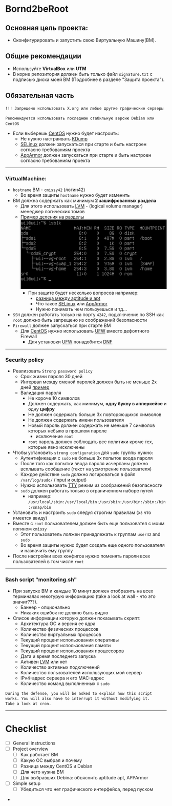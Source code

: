 # Bornd2beRoot

## Основная цель проекта:

* Сконфигурировать и запустить свою Виртуальную Машину(ВМ).

## Общие рекомендации

* Используйте **VirtualBox** или **UTM**
* В корне репозитория должен быть только файл `signature.txt` с подписью диска моей ВМ (Подробнее в разделе "Защита
  проекта").

## Обязательная часть

`!!! Запрещено использовать X.org или любые другие графические серверы`

`
Рекомендуется использовать последнюю стабильную версию Debian или CentOS
`

* Если выберешь [CentOS](https://ru.wikipedia.org/wiki/CentOS) нужно будет настроить:
    * Не нужно настраивать [KDump](https://habr.com/ru/company/selectel/blog/226487/)
    * [SELinux](https://ru.wikipedia.org/wiki/SELinux) должен запускаться при старте и быть настроен согласно
      требованиям проекта
    * [AppArmor](https://ru.wikipedia.org/wiki/AppArmor) должен запускаться при старте и быть настроен согласно
      требованиям проекта

---

### VirtualMachine:

* `hostname` ВМ - `cmissy42` (логин42)
    * Во время защиты `hostname` нужно будет изменить
* ВМ должна содержать как минимум **2 зашифрованных раздела**
    * Для этого использовать [LVM](https://ru.wikipedia.org/wiki/LVM) - (logical volume manager) менеджер логических
      томов
    * Пример деления на разделы ![partitioning example](partitioning_example.png)
        * При защите будет несколько вопросов например:
            * [разница между aptitude и apt](https://qastack.ru/server/21105/whats-the-difference-between-apt-get-and-aptitude#:~:text=apt%2Dget%20%D0%B1%D1%83%D0%B4%D0%B5%D1%82%20%D1%85%D1%80%D0%B0%D0%BD%D0%B8%D1%82%D1%8C%20%D0%B8%D1%85,%D0%B2%D1%8B%20%D1%83%D0%B4%D0%B0%D0%BB%D0%B8%D1%82%D0%B5%20%C2%AB%D0%BE%D1%81%D0%BD%D0%BE%D0%B2%D0%BD%D0%BE%D0%B9%C2%BB%20%D0%BF%D0%B0%D0%BA%D0%B5%D1%82.&text=aptitude%20%D0%B8%D0%BB%D0%B8%20apt%20%D1%84%D0%B0%D0%BA%D1%82%D0%B8%D1%87%D0%B5%D1%81%D0%BA%D0%B8%20%D0%BD%D0%B5,%D0%BF%D0%B0%D0%BA%D0%B5%D1%82%20%D1%83%D1%81%D1%82%D0%B0%D0%BD%D0%BE%D0%B2%D0%BB%D0%B5%D0%BD%20%D0%B2%D1%80%D1%83%D1%87%D0%BD%D1%83%D1%8E%20%D0%B8%D0%BB%D0%B8%20%D0%B0%D0%B2%D1%82%D0%BE%D0%BC%D0%B0%D1%82%D0%B8%D1%87%D0%B5%D1%81%D0%BA%D0%B8.)
            * Что такое [SELinux](https://ru.wikipedia.org/wiki/SELinux)
              или [AppArmor](https://ru.wikipedia.org/wiki/AppArmor)
            * Нужно понимать чем пользуешься и тд...
* `SSH` должен работать только на порту `4242`, подключение по SSH как `root` должно быть запрещено из соображений
  безопасности
* `Firewall` должен запускаться при старте ВМ
    * Для [CentOS](https://ru.wikipedia.org/wiki/CentOS) нужно
      использовать [UFW](https://help.ubuntu.ru/wiki/%D1%80%D1%83%D0%BA%D0%BE%D0%B2%D0%BE%D0%B4%D1%81%D1%82%D0%B2%D0%BE_%D0%BF%D0%BE_ubuntu_server/%D0%B1%D0%B5%D0%B7%D0%BE%D0%BF%D0%B0%D1%81%D0%BD%D0%BE%D1%81%D1%82%D1%8C/firewall)
      вместо дефолтного Firewall
        * Для
          установки [UFW](https://help.ubuntu.ru/wiki/%D1%80%D1%83%D0%BA%D0%BE%D0%B2%D0%BE%D0%B4%D1%81%D1%82%D0%B2%D0%BE_%D0%BF%D0%BE_ubuntu_server/%D0%B1%D0%B5%D0%B7%D0%BE%D0%BF%D0%B0%D1%81%D0%BD%D0%BE%D1%81%D1%82%D1%8C/firewall)
          понадобится [DNF](https://ru.wikipedia.org/wiki/DNF_(%D0%BC%D0%B5%D0%BD%D0%B5%D0%B4%D0%B6%D0%B5%D1%80_%D0%BF%D0%B0%D0%BA%D0%B5%D1%82%D0%BE%D0%B2))

---

### Security policy

* Реализовать `Strong password policy`
    * Срок жизни пароля 30 дней
    * Интервал между сменой паролей должен быть не меньше 2х
      дней [пример](https://www.unixmen.com/password-management-linux-using-chage/)
    * Валидация пароля
        * Не короче 10 символов
        * Должен содержать, как минимум, **одну букву в апперкейсе** и одну **цифру**
        * Не должен содержать больше 3х повторяющихся символов
        * Не должен содержать имени пользователя
        * Новый пароль должен содержать не меньше 7 символов которых небыло в прошлом пароле
            * исключение `root`
        * `root` пароль должен соблюдать все политики кроме тех, которые явно исключены
* Чтобы установить `strong configuration` для `sudo` группы нужно:
    * Аутентификация с `sudo` не больше 3х попыток воода пароля
    * После того как попытки ввода пароля исчерпаны должно всплывать сообщение (текст на усмотрение пользователя)
    * Каждое действие `sudo` должно логироваться в файл `/var/log/sudo/` (input и output)
    * Нужно использовать [TTY](https://zalinux.ru/?p=4490) режим из соображений безопасности
    * `sudo` должен работать только в ограниченном наборе путей
        * например: `/usr/local/sbin:/usr/local/bin:/usr/sbin:/usr/bin:/sbin:/bin:/snap/bin`
* Установить и настроить `sudo` следуя строгим правилам (хз что имеется ввиду)
* Вместе с `root` пользователем должен быть еще пользовател с моим логином `cmissy`
    * Этот пользователь лолжен принадлежать к группам `user42` and `sudo`
    * Во время защиты нужно будет создать еще одного пользователя и назначить ему группу
* После настройки всех конфигов нужно поменять пароли всех пользователей в том числе `root`

---

### Bash script "monitoring.sh"

* При запуске ВМ и каждые 10 минут должен отобразить на всех терминалах некотурую информацию (take a look at wall - что
  это значит???).
    * Баннер - опционально
    * Никаких ошибок не должно быть видно
* Список информации которую должен показывать скрипт:
    * Архитектура ОС и версия ее ядра
    * Количество физических процессов
    * Количество виртуальных процессов
    * Текущий процент использования оперативы
    * Текущий процент использования памяти
    * Текущий процент использования процессоров
    * Дата и время последнего запуска
    * Активен [LVM](https://ru.wikipedia.org/wiki/LVM) или нет
    * Количество активных подключений
    * Количество пользователей использующих мой сервер
    * IPv4-адрес сервера и его MAC-адрес
    * Количество команд выполненных с `sudo`

```
During the defense, you will be asked to explain how this script
works. You will also have to interrupt it without modifying it.
Take a look at cron.
```

---
# Checklist
- [ ] General instructions
- [ ] Project overview
  - [ ] Как работает ВМ
  - [ ] Какую ОС выбрал и почему 
  - [ ] Разница между CentOS и Debian
  - [ ] Для чего нужна ВМ
  - [ ] Для выбравших Debina: объяснить aptitude apt, APPArmor
- [ ] Simple setup
  - [ ] Убедиться что нет графического интерфейса, перед пуском 

- 

